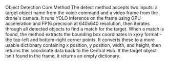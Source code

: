 Object Detection Core Method
The detect method accepts two inputs: a target object name from the voice command and a video frame from the drone's camera. It runs YOLO inference on the frame using GPU acceleration and FP16 precision at 640x640 resolution, then iterates through all detected objects to find a match for the target. When a match is found, the method extracts the bounding box coordinates in xyxy format - the top-left and bottom-right corner points. It converts these to a more usable dictionary containing x position, y position, width, and height, then returns this coordinate data back to the Central Hub. If the target object isn't found in the frame, it returns an empty dictionary.